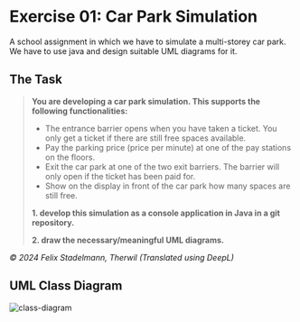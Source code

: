 # Exercise 01: Car Park Simulation
A school assignment in which we have to simulate a multi-storey car park. We have to use java and design suitable UML diagrams for it.

## The Task
> **You are developing a car park simulation. This supports the following functionalities:**
> - The entrance barrier opens when you have taken a ticket. You only get a ticket if there are still free spaces available.
> - Pay the parking price (price per minute) at one of the pay stations on the floors.
> - Exit the car park at one of the two exit barriers. The barrier will only open if the ticket has been paid for.
> - Show on the display in front of the car park how many spaces are still free.
>
> **1. develop this simulation as a console application in Java in a git repository.**
>
> **2. draw the necessary/meaningful UML diagrams.**

*&copy; 2024 Felix Stadelmann, Therwil (Translated using DeepL)*

## UML Class Diagram
![class-diagram](https://github.com/user-attachments/assets/e55a3693-6c41-4cd4-8022-5ab0bc654218)
